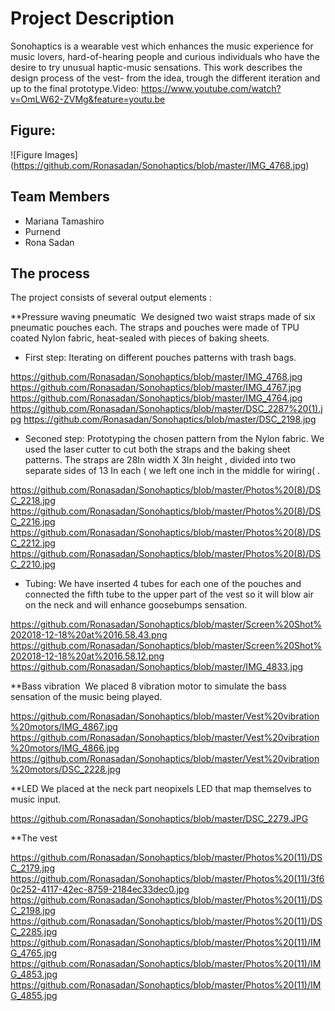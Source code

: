 # Project Description 
Sonohaptics is a wearable vest which enhances the music experience for music lovers, hard-of-hearing people and curious individuals who have the desire to try unusual haptic-music sensations.
This work describes the design process of the vest- from the idea, trough the different iteration and up to the final prototype.Video: https://www.youtube.com/watch?v=OmLW62-ZVMg&feature=youtu.be

## Figure:
![Figure Images] (https://github.com/Ronasadan/Sonohaptics/blob/master/IMG_4768.jpg)


## Team Members
 * Mariana Tamashiro
 * Purnend
 * Rona Sadan

## The process 
The project consists of several output elements : 

**Pressure waving pneumatic  We designed two waist straps made of six pneumatic pouches each. The straps and pouches were made of TPU coated Nylon fabric, heat-sealed with pieces of baking sheets.

* First step: Iterating on different pouches patterns with trash bags. 

https://github.com/Ronasadan/Sonohaptics/blob/master/IMG_4768.jpg
https://github.com/Ronasadan/Sonohaptics/blob/master/IMG_4767.jpg
https://github.com/Ronasadan/Sonohaptics/blob/master/IMG_4764.jpg
https://github.com/Ronasadan/Sonohaptics/blob/master/DSC_2287%20(1).jpg
https://github.com/Ronasadan/Sonohaptics/blob/master/DSC_2198.jpg

* Seconed step: Prototyping the chosen pattern from the Nylon fabric. We used the laser cutter to cut both the straps and the baking sheet patterns. The straps are 28In width X 3In height , divided into two separate sides of 13 In each ( we left one inch in the middle for wiring( .

https://github.com/Ronasadan/Sonohaptics/blob/master/Photos%20(8)/DSC_2218.jpg
https://github.com/Ronasadan/Sonohaptics/blob/master/Photos%20(8)/DSC_2216.jpg
https://github.com/Ronasadan/Sonohaptics/blob/master/Photos%20(8)/DSC_2212.jpg
https://github.com/Ronasadan/Sonohaptics/blob/master/Photos%20(8)/DSC_2210.jpg

* Tubing:  We have inserted 4 tubes for each one of the pouches and connected the fifth tube to the upper part of the vest so it will blow air on the neck and will enhance goosebumps sensation. 

https://github.com/Ronasadan/Sonohaptics/blob/master/Screen%20Shot%202018-12-18%20at%2016.58.43.png
https://github.com/Ronasadan/Sonohaptics/blob/master/Screen%20Shot%202018-12-18%20at%2016.58.12.png
https://github.com/Ronasadan/Sonohaptics/blob/master/IMG_4833.jpg


**Bass vibration  We placed 8 vibration motor to simulate the bass sensation of the music being played. 

https://github.com/Ronasadan/Sonohaptics/blob/master/Vest%20vibration%20motors/IMG_4867.jpg
https://github.com/Ronasadan/Sonohaptics/blob/master/Vest%20vibration%20motors/IMG_4866.jpg
https://github.com/Ronasadan/Sonohaptics/blob/master/Vest%20vibration%20motors/DSC_2228.jpg

**LED We placed at the neck part neopixels LED that map themselves to music input. 

https://github.com/Ronasadan/Sonohaptics/blob/master/DSC_2279.JPG

**The vest 

https://github.com/Ronasadan/Sonohaptics/blob/master/Photos%20(11)/DSC_2179.jpg
https://github.com/Ronasadan/Sonohaptics/blob/master/Photos%20(11)/3f60c252-4117-42ec-8759-2184ec33dec0.jpg
https://github.com/Ronasadan/Sonohaptics/blob/master/Photos%20(11)/DSC_2198.jpg
https://github.com/Ronasadan/Sonohaptics/blob/master/Photos%20(11)/DSC_2285.jpg
https://github.com/Ronasadan/Sonohaptics/blob/master/Photos%20(11)/IMG_4765.jpg
https://github.com/Ronasadan/Sonohaptics/blob/master/Photos%20(11)/IMG_4853.jpg
https://github.com/Ronasadan/Sonohaptics/blob/master/Photos%20(11)/IMG_4855.jpg


